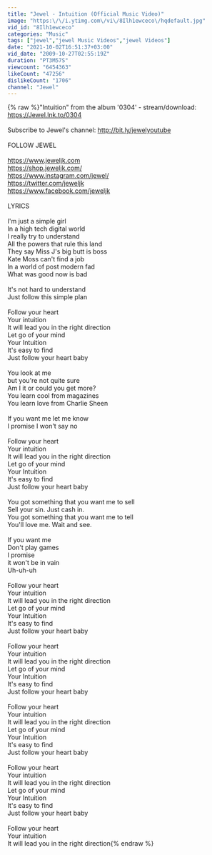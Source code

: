 ```yaml
---
title: "Jewel - Intuition (Official Music Video)"
image: "https:\/\/i.ytimg.com\/vi\/8Ilh1ewceco\/hqdefault.jpg"
vid_id: "8Ilh1ewceco"
categories: "Music"
tags: ["jewel","jewel Music Videos","jewel Videos"]
date: "2021-10-02T16:51:37+03:00"
vid_date: "2009-10-27T02:55:19Z"
duration: "PT3M57S"
viewcount: "6454363"
likeCount: "47256"
dislikeCount: "1706"
channel: "Jewel"
---
```

{% raw %}&quot;Intuition&quot; from the album '0304' - stream/download: <a rel="nofollow" target="blank" href="https://Jewel.lnk.to/0304">https://Jewel.lnk.to/0304</a><br /><br />Subscribe to Jewel's channel: <a rel="nofollow" target="blank" href="http://bit.ly/jewelyoutube">http://bit.ly/jewelyoutube</a><br /><br />FOLLOW JEWEL <br /><br /><a rel="nofollow" target="blank" href="https://www.jeweljk.com">https://www.jeweljk.com</a><br /><a rel="nofollow" target="blank" href="https://shop.jeweljk.com/">https://shop.jeweljk.com/</a><br /><a rel="nofollow" target="blank" href="https://www.instagram.com/jewel/">https://www.instagram.com/jewel/</a><br /><a rel="nofollow" target="blank" href="https://twitter.com/jeweljk">https://twitter.com/jeweljk</a><br /><a rel="nofollow" target="blank" href="https://www.facebook.com/jeweljk">https://www.facebook.com/jeweljk</a><br /><br />LYRICS<br /><br />I'm just a simple girl<br />In a high tech digital world<br />I really try to understand<br />All the powers that rule this land<br />They say Miss J's big butt is boss<br />Kate Moss can't find a job<br />In a world of post modern fad<br />What was good now is bad<br /><br />It's not hard to understand<br />Just follow this simple plan<br /><br />Follow your heart<br />Your intuition<br />It will lead you in the right direction<br />Let go of your mind<br />Your Intuition<br />It's easy to find<br />Just follow your heart baby<br /><br />You look at me<br />but you're not quite sure<br />Am I it or could you get more?<br />You learn cool from magazines<br />You learn love from Charlie Sheen<br /><br />If you want me let me know<br />I promise I won't say no<br /><br />Follow your heart<br />Your intuition<br />It will lead you in the right direction<br />Let go of your mind<br />Your Intuition<br />It's easy to find<br />Just follow your heart baby<br /><br />You got something that you want me to sell<br />Sell your sin. Just cash in.<br />You got something that you want me to tell<br />You'll love me. Wait and see.<br /><br />If you want me<br />Don't play games<br />I promise<br />it won't be in vain<br />Uh-uh-uh<br /><br />Follow your heart<br />Your intuition<br />It will lead you in the right direction<br />Let go of your mind<br />Your Intuition<br />It's easy to find<br />Just follow your heart baby<br /><br />Follow your heart<br />Your intuition<br />It will lead you in the right direction<br />Let go of your mind<br />Your Intuition<br />It's easy to find<br />Just follow your heart baby<br /><br />Follow your heart<br />Your intuition<br />It will lead you in the right direction<br />Let go of your mind<br />Your Intuition<br />It's easy to find<br />Just follow your heart baby<br /><br />Follow your heart<br />Your intuition<br />It will lead you in the right direction<br />Let go of your mind<br />Your Intuition<br />It's easy to find<br />Just follow your heart baby<br /><br />Follow your heart<br />Your intuition<br />It will lead you in the right direction{% endraw %}
